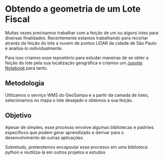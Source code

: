 # Obtendo a geometria de um Lote Fiscal

Muitas vezes precisamos trabalhar com a feição de um ou alguns lotes para diversas finalidades. Recentemente estamos trabalhando para recortar atravéz da feição do lote a nuvem de pontos LiDAR da cidade de São Paulo e analisa-lo individualmente.

Para isso criamos esse repositório para estudar maneiras de se obter a feição do lote pela sua localização geográfica e criamos um [Jupyter Notebook](https://github.com/geoinfo-smdu/lotes-m3dc/blob/master/Geometria%20do%20lote%20por%20servi%C3%A7o%20WMS%20do%20GeoSampa.ipynb) para tanto.

## Metodologia

Utilizamos o serviço WMS do GeoSampa e a partir da camada de lotes, selecionamos no mapa o lote desejado e obtemos a sua feição. 

## Objetivo

Apesar de simples, esse processo envolve algumas bibliotecas e padrões específicos que podem gerar aprendizado e derivar para o desenvolvimento de outras aplicações.

Sobretudo, pretendemos encapsular esse processo em uma biblioteca python e reutiliza-la em outros projetos e estudos

